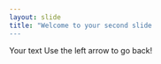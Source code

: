 ```yaml
---
layout: slide
title: "Welcome to your second slide
---
```

Your text
Use the left arrow to go back! 
